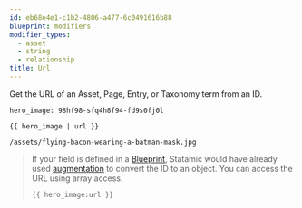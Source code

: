 ```yaml
---
id: eb68e4e1-c1b2-4806-a477-6c0491616b88
blueprint: modifiers
modifier_types:
  - asset
  - string
  - relationship
title: Url
---
```

Get the URL of an Asset, Page, Entry, or Taxonomy term from an ID.

```.language-yaml
hero_image: 98hf98-sfq4h8f94-fd9s0fj0l
```

```
{{ hero_image | url }}
```

```.language-output
/assets/flying-bacon-wearing-a-batman-mask.jpg
```

> If your field is defined in a [Blueprint](/blueprints), Statamic would have already
> used [augmentation](/augmentation) to convert the ID to an object. You can access 
> the URL using array access.
> ```
> {{ hero_image:url }}
> ```
